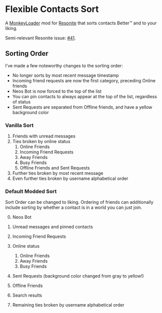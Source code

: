 Flexible Contacts Sort
======================

A [MonkeyLoader](https://github.com/MonkeyModdingTroop/MonkeyLoader) mod for [Resonite](https://resonite.com/) that sorts contacts Better™ and to your liking.

Semi-relevant Resonite issue: [#41](https://github.com/Yellow-Dog-Man/Resonite-Issues/issues/41).

## Sorting Order
I've made a few noteworthy changes to the sorting order:
- No longer sorts by most recent message timestamp
- Incoming friend requests are now the first category, preceding Online friends
- Neos Bot is now forced to the top of the list
- You can pin contacts to always appear at the top of the list, regardless of status
- Sent Requests are separated from Offline friends, and have a yellow background color

### Vanilla Sort
1. Friends with unread messages
2. Ties broken by online status
   1. Online Friends
   2. Incoming Friend Requests
   3. Away Friends
   4. Busy Friends
   5. Offline Friends and Sent Requests
3. Further ties broken by most recent message
4. Even further ties broken by username alphabetical order

### Default Modded Sort
Sort Order can be changed to liking. Ordering of friends can additionally include sorting by whether
a contact is in a world you can just join.

0. Neos Bot
1. Unread messages and pinned contacts
2. Incoming Friend Requests
3. Online status
   1. Online Friends
   2. Away Friends
   3. Busy Friends
   
4. Sent Requests (background color changed from gray to yellow!)
5. Offline Friends
6. Search results
7. Remaining ties broken by username alphabetical order
